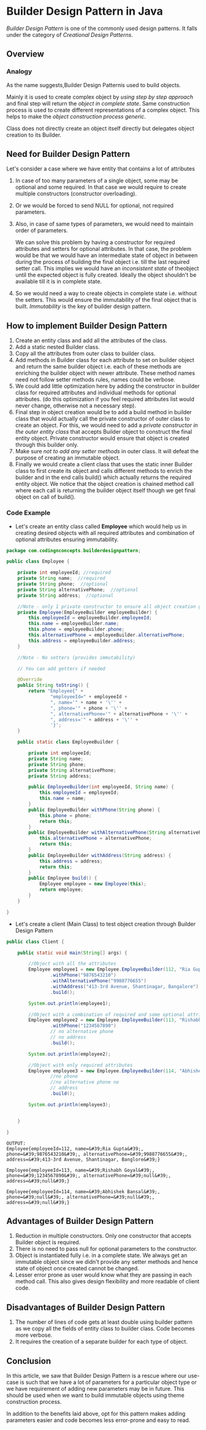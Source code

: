 # Builder Design Pattern in Java

_Builder Design Pattern_ is one of the commonly used design patterns. It falls under the category of _Creational Design Patterns_.

## Overview

### Analogy

As the name suggests,Builder Design Patternis used to build objects.

Mainly it is used to create complex object by _using step by step approach_ and final step will return the _object in complete state_. Same construction process is used to create different representations of a complex object. This helps to make the _object construction process generic_.

Class does not directly create an object itself directly but delegates object creation to its Builder.

## **Need**  **for Builder Design Pattern**

Let&#39;s consider a case where we have entity that contains a lot of attributes

1. In case of too many parameters of a single object, some may be optional and some required. In that case we would require to create multiple constructors (constructor overloading).
2. Or we would be forced to send NULL for optional, not required parameters.
3. Also, in case of same types of parameters, we would need to maintain order of parameters.

    We can solve this problem by having a constructor for required attributes and setters for optional attributes. In that case, the problem would be that we would have an intermediate state of object in between during the process of building the final object i.e. till the last required setter call. This implies we would have an _inconsistent_ _state_ of theobject until the expected object is fully created. Ideally the object shouldn&#39;t be available till it is in complete state.

1. So we would need a way to create objects in complete state i.e. without the setters. This would ensure the immutability of the final object that is built. _Immutability_ is the key of builder design pattern.

## How to implement Builder Design Pattern

1. Create an entity class and add all the attributes of the class.
2. Add a static nested Builder class.
3. Copy all the attributes from outer class to builder class.
4. Add methods in Builder class for each attribute to set on builder object and return the same builder object i.e. each of these methods are enriching the builder object with newer attribute. These method names need not follow setter methods rules, names could be verbose.
5. We could add little optimization here by adding the constructor in builder class for required attributes and individual methods for optional attributes. (do this optimization if you feel required attributes list would never change, otherwise not a necessary step).
6. Final step in object creation would be to add a build method in builder class that would actually call the private constructor of outer class to create an object. For this, we would need to add a _private constructor in the outer entity class_ that accepts Builder object to construct the final entity object. Private constructor would ensure that object is created through this builder only.
7. Make sure _not to add any setter methods_ in outer class. It will defeat the purpose of creating an immutable object.
8. Finally we would create a client class that uses the static inner Builder class to first create its object and calls different methods to enrich the builder and in the end calls build() which actually returns the required entity object. We notice that the object creation is chained method call where each call is returning the builder object itself though we get final object on call of build().

### Code Example

- Let&#39;s create an entity class called **Employee** which would help us in creating desired objects with all required attributes and combination of optional attributes ensuring immutability.
```java
package com.codingnconcepts.builderdesignpattern;

public class Employee {

    private int employeeId; //required
    private String name;  //required
    private String phone;  //optional
    private String alternativePhone;  //optional
    private String address;  //optional

    //Note - only 1 private constructor to ensure all object creation goes through this
    private Employee(EmployeeBuilder employeeBuilder) {
        this.employeeId = employeeBuilder.employeeId;
        this.name = employeeBuilder.name;
        this.phone = employeeBuilder.phone;
        this.alternativePhone = employeeBuilder.alternativePhone;
        this.address = employeeBuilder.address;
    }

    //Note - No setters (provides immutability)

    // You can add getters if needed

    @Override
    public String toString() {
        return "Employee{" +
                "employeeId=" + employeeId +
                ", name='" + name + '\'' +
                ", phone='" + phone + '\'' +
                ", alternativePhone='" + alternativePhone + '\'' +
                ", address='" + address + '\'' +
                '}';
    }

    public static class EmployeeBuilder {

        private int employeeId;
        private String name;
        private String phone;
        private String alternativePhone;
        private String address;

        public EmployeeBuilder(int employeeId, String name) {
            this.employeeId = employeeId;
            this.name = name;
        }
        public EmployeeBuilder withPhone(String phone) {
            this.phone = phone;
            return this;
        }
        public EmployeeBuilder withAlternativePhone(String alternativePhone) {
            this.alternativePhone = alternativePhone;
            return this;
        }
        public EmployeeBuilder withAddress(String address) {
            this.address = address;
            return this;
        }
        public Employee build() {
            Employee employee = new Employee(this);
            return employee;
        }
    }

}
```

- Let&#39;s create a client (Main Class) to test object creation through Builder Design Pattern
```java
public class Client {

    public static void main(String[] args) {

        //Object with all the attributes
        Employee employee1 = new Employee.EmployeeBuilder(112, "Ria Gupta")
                .withPhone("9876543210")
                .withAlternativePhone("9988776655")
                .withAddress("413-3rd Avenue, Shantinagar, Bangalore")
                .build();

        System.out.println(employee1);

        //Object with a combination of required and some optional attributes
        Employee employee2 = new Employee.EmployeeBuilder(113, "Rishabh Goyal")
                .withPhone("1234567890")
                // no alternative phone
                // no address
                .build();

        System.out.println(employee2);

        //Object with only required attributes
        Employee employee3 = new Employee.EmployeeBuilder(114, "Abhishek Bansal")
                //no phone
                //no alternative phone no
                // address
                .build();

        System.out.println(employee3);


    }

}
```
```
OUTPUT:
Employee{employeeId=112, name=&#39;Ria Gupta&#39;, phone=&#39;9876543210&#39;, alternativePhone=&#39;9988776655&#39;, address=&#39;413-3rd Avenue, Shantinagar, Banglore&#39;}

Employee{employeeId=113, name=&#39;Rishabh Goyal&#39;, phone=&#39;1234567890&#39;, alternativePhone=&#39;null&#39;, address=&#39;null&#39;}

Employee{employeeId=114, name=&#39;Abhishek Bansal&#39;, phone=&#39;null&#39;, alternativePhone=&#39;null&#39;, address=&#39;null&#39;}

```

## **Advantages**  **of Builder Design Pattern**

1. Reduction in multiple constructors. Only one constructor that accepts Builder object is required.
2. There is no need to pass null for optional parameters to the constructor.
3. Object is instantiated fully i.e. in a complete state. We always get an immutable object since we didn&#39;t provide any setter methods and hence state of object once created cannot be changed.
4. Lesser error prone as user would know what they are passing in each method call. This also gives design flexibility and more readable of client code.

## **Disadvantages**  **of Builder Design Pattern**

1. The number of lines of code gets at least double using builder pattern as we copy all the fields of entity class to builder class. Code becomes more verbose.
2. It requires the creation of a separate builder for each type of object.

## Conclusion

In this article, we saw that Builder Design Pattern is a rescue where our use-case is such that we have a lot of parameters for a particular object type or we have requirement of adding new parameters may be in future. This should be used when we want to build immutable objects using theme construction process.

In addition to the benefits laid above, opt for this pattern makes adding parameters easier and code becomes less error-prone and easy to read.